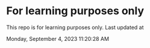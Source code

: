 # For learning purposes only
This repo is for learning purposes only.
Last updated at

Monday, September 4, 2023 11:20:28 AM

